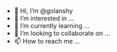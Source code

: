 - 👋 Hi, I’m @golanshy
- 👀 I’m interested in ...
- 🌱 I’m currently learning ...
- 💞️ I’m looking to collaborate on ...
- 📫 How to reach me ...

<!---
golanshy/golanshy is a ✨ special ✨ repository because its `README.md` (this file) appears on your GitHub profile.
You can click the Preview link to take a look at your changes.
--->
